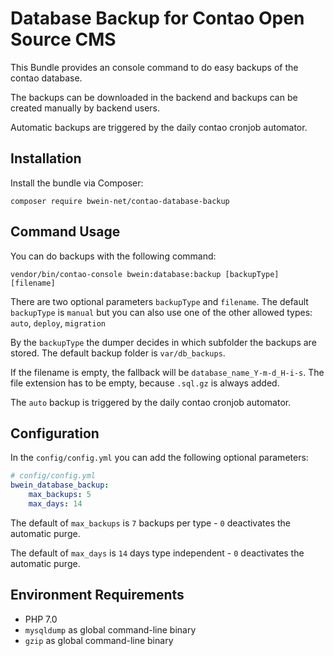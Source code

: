 # Database Backup for Contao Open Source CMS

This Bundle provides an console command to do easy backups of the contao database.

The backups can be downloaded in the backend and backups can be created manually by backend users.

Automatic backups are triggered by the daily contao cronjob automator.


## Installation

Install the bundle via Composer:

```
composer require bwein-net/contao-database-backup
```


## Command Usage

You can do backups with the following command:

```
vendor/bin/contao-console bwein:database:backup [backupType] [filename]
```

There are two optional parameters ``backupType`` and ``filename``.
The default ``backupType`` is ``manual`` but you can also use one of the other allowed types: ``auto``, ``deploy``, ``migration``

By the ``backupType`` the dumper decides in which subfolder the backups are stored.
The default backup folder is ``var/db_backups``.

If the filename is empty, the fallback will be ``database_name_Y-m-d_H-i-s``. The file extension has to be empty, because ``.sql.gz`` is always added.

The ``auto`` backup is triggered by the daily contao cronjob automator.


## Configuration

In the ``config/config.yml`` you can add the following optional parameters:

```yaml
# config/config.yml
bwein_database_backup:
    max_backups: 5
    max_days: 14
```

The default of ``max_backups`` is ``7`` backups per type - ``0`` deactivates the automatic purge.

The default of ``max_days`` is ``14`` days type independent - ``0`` deactivates the automatic purge.

## Environment Requirements

- PHP 7.0
- `mysqldump` as global command-line binary
- `gzip` as global command-line binary
